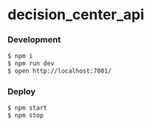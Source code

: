 # decision_center_api



### Development

```bash
$ npm i
$ npm run dev
$ open http://localhost:7001/
```

### Deploy

```bash
$ npm start
$ npm stop
```


##
